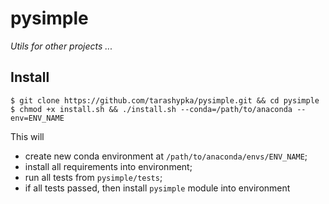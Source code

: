 # pysimple


<i>Utils for other projects ...</i>


## Install


```
$ git clone https://github.com/tarashypka/pysimple.git && cd pysimple
$ chmod +x install.sh && ./install.sh --conda=/path/to/anaconda --env=ENV_NAME
```

This will

- create new conda environment at `/path/to/anaconda/envs/ENV_NAME`;
- install all requirements into environment;
- run all tests from `pysimple/tests`;
- if all tests passed, then install `pysimple` module into environment
